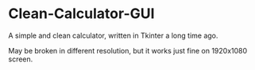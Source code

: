 # Clean-Calculator-GUI
A simple and clean calculator, written in Tkinter a long time ago.

May be broken in different resolution, but it works just fine on 1920x1080 screen.
